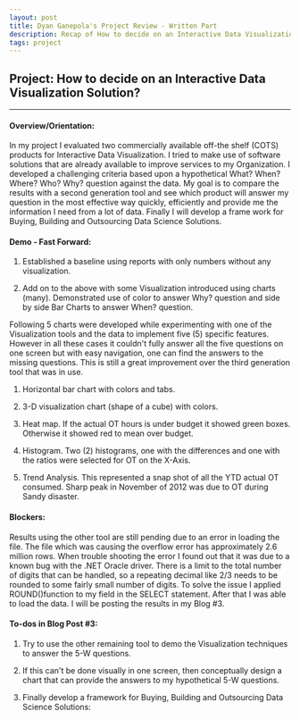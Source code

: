 ```yaml
---
layout: post
title: Dyan Ganepola's Project Review - Written Part
description: Recap of How to decide on an Interactive Data Visualization Solution?   
tags: project 
---
```

<section>


## Project: How to decide on an Interactive Data Visualization Solution?
 
-------------------------------------------------------------------------

#### Overview/Orientation:

 In my project I evaluated two commercially available off-the shelf (COTS) products for Interactive Data Visualization. I tried to make use of software solutions that are already available to improve services to my Organization. I developed a challenging criteria based upon a hypothetical What? When? Where? Who? Why? question against the data.  My goal is to compare the results with a second generation tool and see which product will answer my question in the most effective way quickly, efficiently and provide me the information I need from a lot of data. Finally I will develop a frame work for Buying, Building and Outsourcing Data Science Solutions.

#### Demo - Fast Forward:

1. Established a baseline using reports with only numbers without any visualization. 

2. Add on to the above with some Visualization introduced using charts (many). Demonstrated use of color to answer Why? question and side by side Bar Charts to answer When? question. 

Following 5 charts were developed while experimenting with one of the Visualization tools and the data to implement five (5) specific features. However in all these cases it couldn't fully answer all the five questions on one screen but with easy navigation, one can find the answers to the missing questions. This is still a great improvement over the third generation tool that was in use. 

1. Horizontal bar chart with colors and tabs.  

2. 3-D visualization chart (shape of a cube) with colors.

3. Heat map. If the actual OT hours is under budget it showed green boxes. Otherwise it showed red to mean over budget.   
4. Histogram. Two (2) histograms, one with the differences and one with the ratios were selected for OT on the X-Axis.

5. Trend Analysis. This represented a snap shot of all the YTD actual OT consumed. Sharp peak in November of 2012 was due to OT during Sandy disaster.  


#### Blockers:

Results using the other tool are still pending due to an error in loading the file. The file which was causing the overflow error has approximately 2.6 million rows. When trouble shooting the error I found out that it was due to a known bug with the .NET Oracle driver. There is a limit to the total number of digits that can be handled, so a repeating decimal like 2/3 needs to be rounded to some fairly small number of digits. To solve the issue I applied ROUND()function to my field in the SELECT statement. After that I was able to load the data. I will be posting the results in my Blog #3. 

#### To-dos in Blog Post #3: 

1. Try to use the other remaining tool to demo the Visualization techniques to answer the 5-W questions. 

2. If this can't be done visually in one screen, then conceptually design a chart that can provide the answers to my hypothetical 5-W questions. 

3. Finally develop a framework for Buying, Building and Outsourcing Data Science Solutions:


</section>
